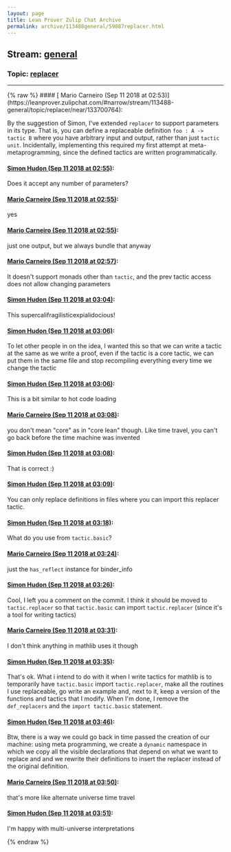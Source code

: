 ```yaml
---
layout: page
title: Lean Prover Zulip Chat Archive 
permalink: archive/113488general/59087replacer.html
---
```


## Stream: [general](https://leanprover-community.github.io/archive/113488general/index.html)
### Topic: [replacer](https://leanprover-community.github.io/archive/113488general/59087replacer.html)

---

<base href="https://leanprover.zulipchat.com">
{% raw %}
#### [ Mario Carneiro (Sep 11 2018 at 02:53)](https://leanprover.zulipchat.com/#narrow/stream/113488-general/topic/replacer/near/133700764):
<p>By the suggestion of Simon, I've extended <code>replacer</code> to support parameters in its type. That is, you can define a replaceable definition <code>foo : A -&gt; tactic B</code> where you have arbitrary input and output, rather than just <code>tactic unit</code>. Incidentally, implementing this required my first attempt at meta-metaprogramming, since the defined tactics are written programmatically.</p>

#### [ Simon Hudon (Sep 11 2018 at 02:55)](https://leanprover.zulipchat.com/#narrow/stream/113488-general/topic/replacer/near/133700886):
<p>Does it accept any number of parameters?</p>

#### [ Mario Carneiro (Sep 11 2018 at 02:55)](https://leanprover.zulipchat.com/#narrow/stream/113488-general/topic/replacer/near/133700888):
<p>yes</p>

#### [ Mario Carneiro (Sep 11 2018 at 02:55)](https://leanprover.zulipchat.com/#narrow/stream/113488-general/topic/replacer/near/133700895):
<p>just one output, but we always bundle that anyway</p>

#### [ Mario Carneiro (Sep 11 2018 at 02:57)](https://leanprover.zulipchat.com/#narrow/stream/113488-general/topic/replacer/near/133700963):
<p>It doesn't support monads other than <code>tactic</code>, and the prev tactic access does not allow changing parameters</p>

#### [ Simon Hudon (Sep 11 2018 at 03:04)](https://leanprover.zulipchat.com/#narrow/stream/113488-general/topic/replacer/near/133701331):
<p>This supercalifragilisticexpialidocious!</p>

#### [ Simon Hudon (Sep 11 2018 at 03:06)](https://leanprover.zulipchat.com/#narrow/stream/113488-general/topic/replacer/near/133701427):
<p>To let other people in on the idea, I wanted this so that we can write a tactic at the same as we write a proof, even if the tactic is a core tactic, we can put them in the same file and stop recompiling everything every time we change the tactic</p>

#### [ Simon Hudon (Sep 11 2018 at 03:06)](https://leanprover.zulipchat.com/#narrow/stream/113488-general/topic/replacer/near/133701435):
<p>This is a bit similar to hot code loading</p>

#### [ Mario Carneiro (Sep 11 2018 at 03:08)](https://leanprover.zulipchat.com/#narrow/stream/113488-general/topic/replacer/near/133701521):
<p>you don't mean "core" as in "core lean" though. Like time travel, you can't go back before the time machine was invented</p>

#### [ Simon Hudon (Sep 11 2018 at 03:08)](https://leanprover.zulipchat.com/#narrow/stream/113488-general/topic/replacer/near/133701529):
<p>That is correct :)</p>

#### [ Simon Hudon (Sep 11 2018 at 03:09)](https://leanprover.zulipchat.com/#narrow/stream/113488-general/topic/replacer/near/133701549):
<p>You can only replace definitions in files where you can import this replacer tactic.</p>

#### [ Simon Hudon (Sep 11 2018 at 03:18)](https://leanprover.zulipchat.com/#narrow/stream/113488-general/topic/replacer/near/133701974):
<p>What do you use from <code>tactic.basic</code>?</p>

#### [ Mario Carneiro (Sep 11 2018 at 03:24)](https://leanprover.zulipchat.com/#narrow/stream/113488-general/topic/replacer/near/133702266):
<p>just the <code>has_reflect</code> instance for binder_info</p>

#### [ Simon Hudon (Sep 11 2018 at 03:26)](https://leanprover.zulipchat.com/#narrow/stream/113488-general/topic/replacer/near/133702353):
<p>Cool, I left you a comment on the commit. I think it should be moved to <code>tactic.replacer</code> so that <code>tactic.basic</code> can import <code>tactic.replacer</code> (since it's a tool for writing tactics)</p>

#### [ Mario Carneiro (Sep 11 2018 at 03:31)](https://leanprover.zulipchat.com/#narrow/stream/113488-general/topic/replacer/near/133702529):
<p>I don't think anything in mathlib uses it though</p>

#### [ Simon Hudon (Sep 11 2018 at 03:35)](https://leanprover.zulipchat.com/#narrow/stream/113488-general/topic/replacer/near/133702652):
<p>That's ok. What i intend to do with it when I write tactics for mathlib is to temporarily have <code>tactic.basic</code> import <code>tactic.replacer</code>, make all the routines I use replaceable, go write an example and, next to it, keep a version of the functions and tactics that I modify. When I'm done, I remove the <code>def_replacers</code> and the <code>import tactic.basic</code> statement.</p>

#### [ Simon Hudon (Sep 11 2018 at 03:46)](https://leanprover.zulipchat.com/#narrow/stream/113488-general/topic/replacer/near/133703035):
<p>Btw, there is a way we could go back in time passed the creation of our machine: using meta programming, we create a <code>dynamic</code> namespace in which we copy all the visible declarations that depend on what we want to replace and and we rewrite their definitions to insert the replacer instead of the original definition.</p>

#### [ Mario Carneiro (Sep 11 2018 at 03:50)](https://leanprover.zulipchat.com/#narrow/stream/113488-general/topic/replacer/near/133703136):
<p>that's more like alternate universe time travel</p>

#### [ Simon Hudon (Sep 11 2018 at 03:51)](https://leanprover.zulipchat.com/#narrow/stream/113488-general/topic/replacer/near/133703163):
<p>I'm happy with multi-universe interpretations</p>


{% endraw %}
